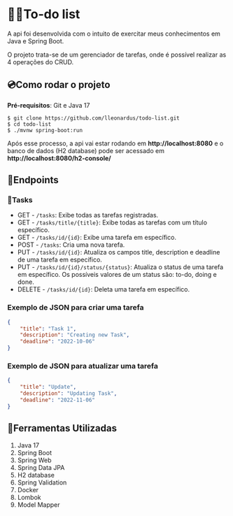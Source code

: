 # 👨‍💻To-do list

A api foi desenvolvida com o intuito de exercitar meus conhecimentos em Java e Spring Boot.

O projeto trata-se de um gerenciador de tarefas, onde é possível realizar as 4 operações do CRUD.

## 💿Como rodar o projeto
**Pré-requisitos**: Git e Java 17

``` shell
$ git clone https://github.com/lleonardus/todo-list.git
$ cd todo-list
$ ./mvnw spring-boot:run
```

Após esse processo, a api vai estar rodando em **http://localhost:8080** e o banco de dados (H2 database)
pode ser acessado em **http://localhost:8080/h2-console/**

## 🎯Endpoints

### 📜Tasks

- GET - `/tasks`: Exibe todas as tarefas registradas.
- GET - `/tasks/title/{title}`: Exibe todas as tarefas com um título específico.
- GET - `/tasks/id/{id}`: Exibe uma tarefa em específico.
- POST - `/tasks`: Cria uma nova tarefa.
- PUT - `/tasks/id/{id}`: Atualiza os campos title, description e deadline de uma tarefa em específico.
- PUT - `/tasks/id/{id}/status/{status}`: Atualiza o status de uma tarefa em específico. Os possíveis valores de um status são: to-do, doing e done.
- DELETE - `/tasks/id/{id}`: Deleta uma tarefa em específico.

### Exemplo de JSON para criar uma tarefa

```json
{
    "title": "Task 1",
    "description": "Creating new Task",
    "deadline": "2022-10-06"
}
```

### Exemplo de JSON para atualizar uma tarefa

```json
{
    "title": "Update",
    "description": "Updating Task",
    "deadline": "2022-11-06"
}
```

## 🧰Ferramentas Utilizadas

1. Java 17
2. Spring Boot
3. Spring Web
4. Spring Data JPA
5. H2 database
6. Spring Validation
7. Docker
8. Lombok
9. Model Mapper